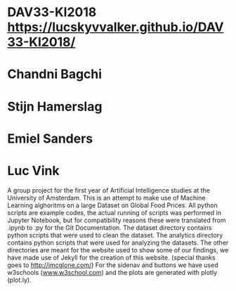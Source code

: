 # DAV33-KI2018 https://lucskyvvalker.github.io/DAV33-KI2018/ 
# Chandni Bagchi
# Stijn Hamerslag
# Emiel Sanders
# Luc Vink

A group project for the first year of Artificial Intelligence studies at the University of Amsterdam.
This is an attempt to make use of Machine Learning alghoritms on a large Dataset on Global Food Prices.
All python scripts are example codes, the actual running of scripts was performed in Jupyter Notebook, but for compatibility reasons these were translated from .ipynb to .py for the Git Documentation.
  The dataset directory contains python scripts that were used to clean the dataset.
  The analytics directory contains python scripts that were used for analyzing the datasets.
The other directories are meant for the website used to show some of our findings, we have made use of Jekyll for the creation of this website. (special thanks goes to http://jmcglone.com/) For the sidenav and buttons we have used w3schools (www.w3school.com) and the plots are generated with plotly (plot.ly). 
